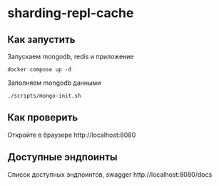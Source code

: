 # sharding-repl-cache

## Как запустить

Запускаем mongodb, redis и приложение

```shell
docker compose up -d
```

Заполняем mongodb данными

```shell
./scripts/mongo-init.sh
```

## Как проверить

Откройте в браузере http://localhost:8080

## Доступные эндпоинты

Список доступных эндпоинтов, swagger http://localhost:8080/docs
